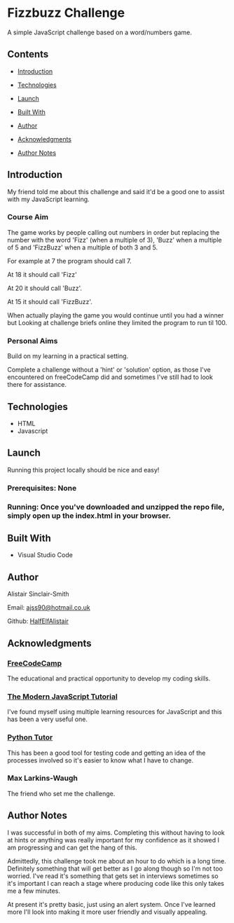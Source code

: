 # Fizzbuzz Challenge

A simple JavaScript challenge based on a word/numbers game.

## Contents

- [Introduction](#Introduction)

- [Technologies](#Technologies)

- [Launch](#Launch)

- [Built With](#Built-With)

- [Author](#Author)

- [Acknowledgments](#Acknowledgments)

- [Author Notes](#Author-Notes)


## Introduction

My friend told me about this challenge and said it'd be a good one to assist with my JavaScript learning.

### Course Aim

The game works by people calling out numbers in order but replacing the number with the word 'Fizz' (when a multiple of 3), 'Buzz' when a multiple of 5 and 'FizzBuzz' when a multiple of both 3 and 5.

For example at 7 the program should call 7.

At 18 it should call 'Fizz'

At 20 it should call 'Buzz'.

At 15 it should call 'FizzBuzz'.

When actually playing the game you would continue until you had a winner but Looking at challenge briefs online they limited the program to run til 100.

### Personal Aims

Build on my learning in a practical setting.

Complete a challenge without a 'hint' or 'solution' option, as those I've encountered on freeCodeCamp did and sometimes I've still had to look there for assistance.


## Technologies

- HTML
- Javascript

## Launch

Running this project locally should be nice and easy!

### Prerequisites: None

### Running: Once you've downloaded and unzipped the repo file, simply open up the index.html in your browser.


## Built With

- Visual Studio Code

## Author

Alistair Sinclair-Smith

Email: [ajss90@hotmail.co.uk](ajss90@hotmail.co.uk)

Github: [HalfElfAlistair](https://github.com/HalfElfAlistair)


## Acknowledgments

### [FreeCodeCamp](https://www.freecodecamp.org/)
The educational and practical opportunity to develop my coding skills.

### [The Modern JavaScript Tutorial](https://javascript.info/)
I've found myself using multiple learning resources for JavaScript and this has been a very useful one.

### [Python Tutor](http://pythontutor.com/)
This has been a good tool for testing code and getting an idea of the processes involved so it's easier to know what I have to change.

### Max Larkins-Waugh
The friend who set me the challenge.


## Author Notes

I was successful in both of my aims. Completing this without having to look at hints or anything was really important for my confidence as it showed I am progressing and can get the hang of this.

Admittedly, this challenge took me about an hour to do which is a long time. Definitely something that will get better as I go along though so I'm not too worried. I've read it's something that gets set in interviews sometimes so it's important I can reach a stage where producing code like this only takes me a few minutes.

At present it's pretty basic, just using an alert system. Once I've learned more I'll look into making it more user friendly and visually appealing.
